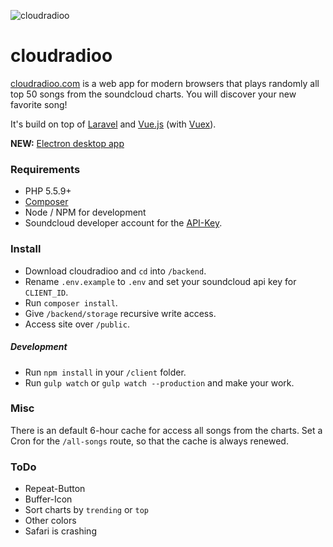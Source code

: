 ![cloudradioo](http://i.imgur.com/DqF9ARE.png)

cloudradioo
===============

[cloudradioo.com](http://cloudradioo.com) is a web app for modern browsers that plays randomly all top 50 songs from the soundcloud charts. You will discover your new favorite song!

It's build on top of [Laravel](https://www.laravel.com) and [Vue.js](http://vuejs.org) (with [Vuex](https://github.com/vuejs/vuex)).

**NEW:** [Electron desktop app](https://github.com/devfake/cloudradioo-app)

### Requirements

* PHP 5.5.9+
* [Composer](https://getcomposer.org/)
* Node / NPM for development
* Soundcloud developer account for the [API-Key](https://developers.soundcloud.com/).

### Install

* Download cloudradioo and `cd` into `/backend`.
* Rename `.env.example` to `.env` and set your soundcloud api key for `CLIENT_ID`.
* Run `composer install`.
* Give `/backend/storage` recursive write access.
* Access site over `/public`.

##### Development

* Run `npm install` in your `/client` folder.
* Run `gulp watch` or `gulp watch --production` and make your work.

### Misc

There is an default 6-hour cache for access all songs from the charts. Set a Cron for the `/all-songs` route, so that the cache is always renewed.

### ToDo

* Repeat-Button
* Buffer-Icon
* Sort charts by `trending` or `top`
* Other colors
* Safari is crashing
